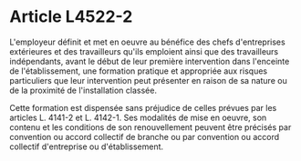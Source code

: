 # Article L4522-2

L'employeur définit et met en oeuvre au bénéfice des chefs d'entreprises extérieures et des travailleurs qu'ils emploient ainsi que des travailleurs indépendants, avant le début de leur première intervention dans l'enceinte de l'établissement, une formation pratique et appropriée aux risques particuliers que leur intervention peut présenter en raison de sa nature ou de la proximité de l'installation classée.

Cette formation est dispensée sans préjudice de celles prévues par les articles L. 4141-2 et L. 4142-1. Ses modalités de mise en oeuvre, son contenu et les conditions de son renouvellement peuvent être précisés par convention ou accord collectif de branche ou par convention ou accord collectif d'entreprise ou d'établissement.